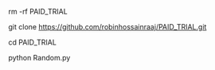 rm -rf PAID_TRIAL

git clone https://github.com/robinhossainraaj/PAID_TRIAL.git 

cd PAID_TRIAL

python Random.py
